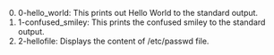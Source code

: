 0. 0-hello_world: This prints out Hello World to the standard output.
1. 1-confused_smiley: This prints the confused smiley to the standard output.
2. 2-hellofile: Displays the content of /etc/passwd file. 